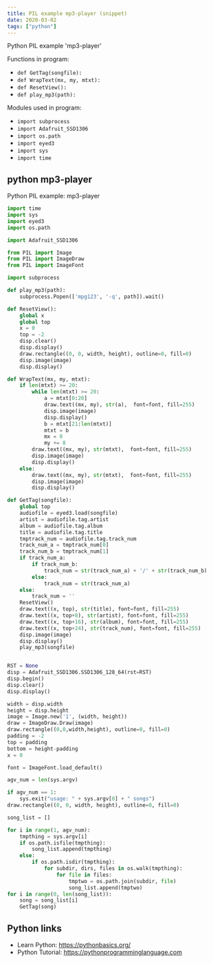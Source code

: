 ```yaml
---
title: PIL example mp3-player (snippet)
date: 2020-03-02
tags: ["python"]
---
```

Python PIL example 'mp3-player'

Functions in program: 
* `def GetTag(songfile):`
* `def WrapText(mx, my, mtxt):`
* `def ResetView():`
* `def play_mp3(path):`

Modules used in program: 
* `import subprocess`
* `import Adafruit_SSD1306`
* `import os.path`
* `import eyed3`
* `import sys`
* `import time`

## python mp3-player

Python PIL example: mp3-player

```python
import time
import sys
import eyed3
import os.path

import Adafruit_SSD1306

from PIL import Image
from PIL import ImageDraw
from PIL import ImageFont

import subprocess

def play_mp3(path):
    subprocess.Popen(['mpg123', '-q', path]).wait()

def ResetView():
    global x
    global top
    x = 0
    top = -2
    disp.clear()
    disp.display()
    draw.rectangle((0, 0, width, height), outline=0, fill=0)
    disp.image(image)
    disp.display()

def WrapText(mx, my, mtxt):
    if len(mtxt) >= 20:
        while len(mtxt) >= 20:
            a = mtxt[0:20]
            draw.text((mx, my), str(a),  font=font, fill=255)
            disp.image(image)
            disp.display()
            b = mtxt[21:len(mtxt)]
            mtxt = b
            mx = 0
            my += 8
        draw.text((mx, my), str(mtxt),  font=font, fill=255)
        disp.image(image)
        disp.display()
    else:
        draw.text((mx, my), str(mtxt),  font=font, fill=255)
        disp.image(image)
        disp.display()

def GetTag(songfile):
    global top
    audiofile = eyed3.load(songfile)
    artist = audiofile.tag.artist
    album = audiofile.tag.album
    title = audiofile.tag.title
    tmptrack_num = audiofile.tag.track_num
    track_num_a = tmptrack_num[0]
    track_num_b = tmptrack_num[1]
    if track_num_a:
        if track_num_b:
            track_num = str(track_num_a) + '/' + str(track_num_b)
        else:
            track_num = str(track_num_a)
    else:
        track_num = ''
    ResetView()
    draw.text((x, top), str(title), font=font, fill=255)
    draw.text((x, top+8), str(artist), font=font, fill=255)
    draw.text((x, top+16), str(album), font=font, fill=255)
    draw.text((x, top+24), str(track_num), font=font, fill=255)
    disp.image(image)
    disp.display()
    play_mp3(songfile)


RST = None
disp = Adafruit_SSD1306.SSD1306_128_64(rst=RST)
disp.begin()
disp.clear()
disp.display()

width = disp.width
height = disp.height
image = Image.new('1', (width, height))
draw = ImageDraw.Draw(image)
draw.rectangle((0,0,width,height), outline=0, fill=0)
padding = -2
top = padding
bottom = height-padding
x = 0

font = ImageFont.load_default()

agv_num = len(sys.argv)

if agv_num == 1:
    sys.exit("usage: " + sys.argv[0] + " songs")
draw.rectangle((0, 0, width, height), outline=0, fill=0)

song_list = []

for i in range(1, agv_num):
    tmpthing = sys.argv[i]
    if os.path.isfile(tmpthing):
        song_list.append(tmpthing)
    else:
        if os.path.isdir(tmpthing):
            for subdir, dirs, files in os.walk(tmpthing):
                for file in files:
                    tmptwo = os.path.join(subdir, file)
                    song_list.append(tmptwo)
for i in range(0, len(song_list)):
    song = song_list[i]
    GetTag(song)

```

## Python links

- Learn Python: https://pythonbasics.org/
- Python Tutorial: https://pythonprogramminglanguage.com
